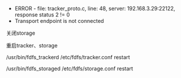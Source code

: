 * ERROR - file: tracker\_proto.c, line: 48, server: 192.168.3.29:22122, response status 2 != 0
* Transport endpoint is not connected

关闭storage

重启tracker、storage

/usr/bin/fdfs\_trackerd /etc/fdfs/tracker.conf restart

/usr/bin/fdfs\_storaged /etc/fdfs/storage.conf restart

